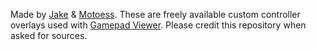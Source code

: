 Made by [Jake](https://github.com/jakemackie) & [Motoess](https://github.com/Motoess). These are freely available custom controller overlays used with [Gamepad Viewer](https://gamepadviewer.com/). Please credit this repository when asked for sources.